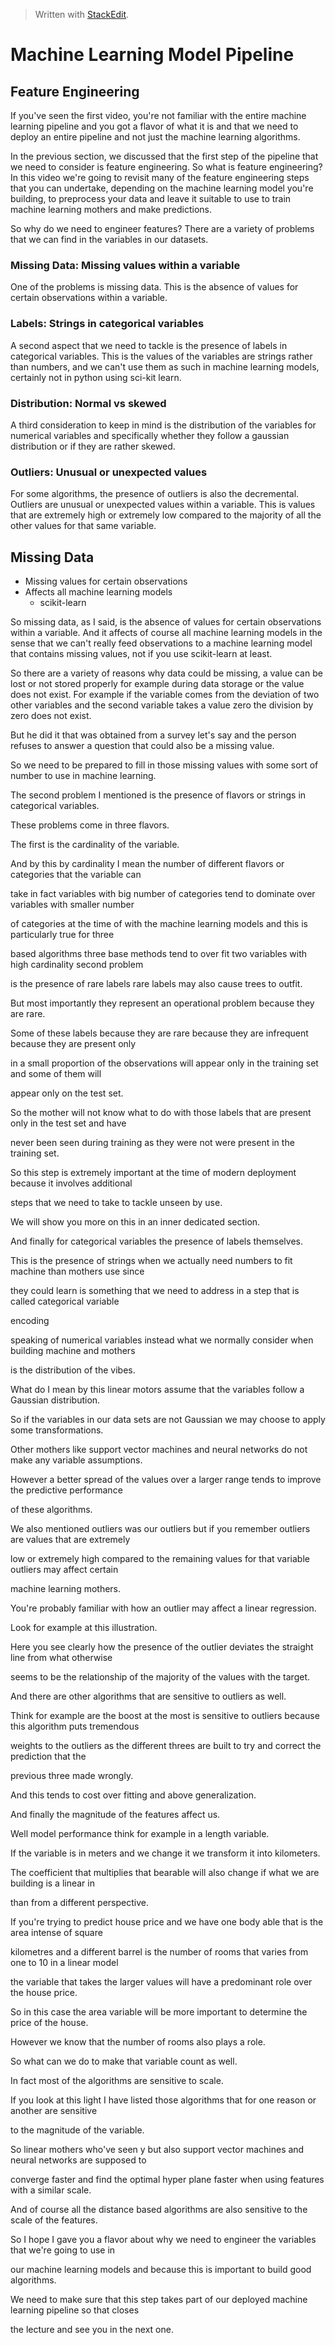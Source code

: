 > Written with [StackEdit](https://stackedit.io/).

# Machine Learning Model Pipeline
## Feature Engineering

  
If you've seen the first video, you're not familiar with the entire machine learning pipeline and you
got a flavor of what it is and that we need to deploy an entire pipeline and not just the machine learning
algorithms.

 In the previous section, we discussed that the first step of the pipeline that we need to consider is feature engineering. So what is feature engineering? In this video we're going to revisit many of the feature engineering steps that you can undertake, depending on the machine learning model you're building, to preprocess your data and leave it suitable to use to train machine learning mothers and make predictions.

So why do we need to engineer features? There are a variety of problems that we can find in the variables
in our datasets. 

### Missing Data: Missing values within a variable

One of the problems is missing data. This is the absence of values for certain observations within a variable.

### Labels: Strings in categorical variables

A second aspect that we need to tackle is the presence of labels in categorical variables. This is the values of the variables are strings rather than numbers, and we can't use them as such in machine learning models, certainly not in python using sci-kit learn.

### Distribution: Normal vs skewed

A third consideration to keep in mind is the distribution of the variables for numerical variables and specifically whether they follow a gaussian distribution or if they are rather skewed. 

### Outliers: Unusual or unexpected values

For some algorithms, the presence of outliers is also the decremental. Outliers are unusual or unexpected values within a variable. This is values that are extremely high or extremely low compared to the majority of all the other values for that same variable.

## Missing Data

- Missing values for certain observations
- Affects all machine learning models
	- scikit-learn

So missing data, as I said,  is the absence of values for certain observations within a variable. And it affects of course all machine learning models in the sense that we can't really feed observations to a machine learning model that contains missing values, not if you use scikit-learn at least.

So there are a variety of reasons why data could be missing, a value can be lost or not stored properly for example during data storage or the value does not exist. For example if the variable comes from the deviation of two other variables and the second variable takes a value zero the division by zero does not exist.

But he did it that was obtained from a survey let's say and the person refuses to answer a question that could also be a missing value.

So we need to be prepared to fill in those missing values with some sort of number to use in machine learning.

The second problem I mentioned is the presence of flavors or strings in categorical variables.

These problems come in three flavors.

The first is the cardinality of the variable.

And by this by cardinality I mean the number of different flavors or categories that the variable can

take in fact variables with big number of categories tend to dominate over variables with smaller number

of categories at the time of with the machine learning models and this is particularly true for three

based algorithms three base methods tend to over fit two variables with high cardinality second problem

is the presence of rare labels rare labels may also cause trees to outfit.

But most importantly they represent an operational problem because they are rare.

Some of these labels because they are rare because they are infrequent because they are present only

in a small proportion of the observations will appear only in the training set and some of them will

appear only on the test set.

So the mother will not know what to do with those labels that are present only in the test set and have

never been seen during training as they were not were present in the training set.

So this step is extremely important at the time of modern deployment because it involves additional

steps that we need to take to tackle unseen by use.

We will show you more on this in an inner dedicated section.

And finally for categorical variables the presence of labels themselves.

This is the presence of strings when we actually need numbers to fit machine than mothers use since

they could learn is something that we need to address in a step that is called categorical variable

encoding

speaking of numerical variables instead what we normally consider when building machine and mothers

is the distribution of the vibes.

What do I mean by this linear motors assume that the variables follow a Gaussian distribution.

So if the variables in our data sets are not Gaussian we may choose to apply some transformations.

Other mothers like support vector machines and neural networks do not make any variable assumptions.

However a better spread of the values over a larger range tends to improve the predictive performance

of these algorithms.

We also mentioned outliers was our outliers but if you remember outliers are values that are extremely

low or extremely high compared to the remaining values for that variable outliers may affect certain

machine learning mothers.

You're probably familiar with how an outlier may affect a linear regression.

Look for example at this illustration.

Here you see clearly how the presence of the outlier deviates the straight line from what otherwise

seems to be the relationship of the majority of the values with the target.

And there are other algorithms that are sensitive to outliers as well.

Think for example are the boost at the most is sensitive to outliers because this algorithm puts tremendous

weights to the outliers as the different threes are built to try and correct the prediction that the

previous three made wrongly.

And this tends to cost over fitting and above generalization.

And finally the magnitude of the features affect us.

Well model performance think for example in a length variable.

If the variable is in meters and we change it we transform it into kilometers.

The coefficient that multiplies that bearable will also change if what we are building is a linear in

than from a different perspective.

If you're trying to predict house price and we have one body able that is the area intense of square

kilometres and a different barrel is the number of rooms that varies from one to 10 in a linear model

the variable that takes the larger values will have a predominant role over the house price.

So in this case the area variable will be more important to determine the price of the house.

However we know that the number of rooms also plays a role.

So what can we do to make that variable count as well.

In fact most of the algorithms are sensitive to scale.

If you look at this light I have listed those algorithms that for one reason or another are sensitive

to the magnitude of the variable.

So linear mothers who've seen y but also support vector machines and neural networks are supposed to

converge faster and find the optimal hyper plane faster when using features with a similar scale.

And of course all the distance based algorithms are also sensitive to the scale of the features.

So I hope I gave you a flavor about why we need to engineer the variables that we're going to use in

our machine learning models and because this is important to build good algorithms.

We need to make sure that this step takes part of our deployed machine learning pipeline so that closes

the lecture and see you in the next one.
<!--stackedit_data:
eyJoaXN0b3J5IjpbODg5NTEwOTUxLC0xMzE0Mjk3ODMwXX0=
-->